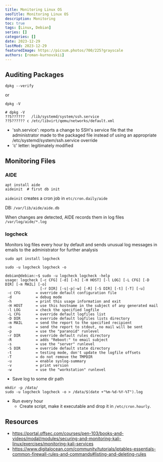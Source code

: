 ```yaml
---
title: Monitoring Linux OS
seoTitle: Monitoring Linux OS
description: Monitoring
toc: true
tags: [Linux, Debian]
series: []
categories: []
date: 2023-12-29
lastMod: 2023-12-29
featuredImage: https://picsum.photos/700/225?grayscale
authors: [roman-kurnovskii]
---
```



## Auditing Packages

```
dpkg --verify
```

or

```
dpkg -V
```

```
# dpkg -V
??5??????   /lib/systemd/system/ssh.service
??5?????? c /etc/libvirt/qemu/networks/default.xml
```

- 'ssh.service': reports a change to SSH's service file that the administrator made to the packaged file instead of using an appropriate /etc/systemd/system/ssh.service override
- 'c' letter: legitimately modified

## Monitoring Files

### AIDE

```
apt install aide
aideinit  # first db init
```

`aideinit` creates a cron job in `etc/cron.daily/aide`

DB: `/var/lib/aide/aide.db`

When changes are detected, AIDE records them in log files `/var/log/aide/*.log`

### logcheck

Monitors log files every hour by default and sends unusual log messages in emails to the administrator for further analysis

```
sudo apt install logcheck
```

```
sudo -u logcheck logcheck -o
```

```
debian@debian:~$ sudo -u logcheck logcheck -help
usage: logcheck [-c CFG] [-d] [-h] [-H HOST] [-l LOG] [-L CFG] [-D DIR] [-m MAIL] [-o]
                [-r DIR] [-s|-p|-w] [-R] [-S DIR] [-t] [-T] [-u]
 -c CFG       = override default configuration file
 -d           = debug mode
 -h           = print this usage information and exit
 -H HOST      = use this hostname in the subject of any generated mail
 -l LOG       = check the specified logfile
 -L CFG       = override default logfiles list
 -D DIR       = override default logfiles lists directory
 -m MAIL      = send the report to the specified recipient
 -o           = send the report to stdout, no mail will be sent
 -p           = use the "paranoid" runlevel
 -r DIR       = override default rules directory
 -R           = adds "Reboot:" to email subject
 -s           = use the "server" runlevel
 -S DIR       = override default state directory
 -t           = testing mode, don't update the logfile offsets
 -T           = do not remove the TMPDIR
 -u           = enable syslog-summary
 -v           = print version
 -w           = use the "workstation" runlevel
```

- Save log to some dir path

```
mkdir -p /data/
sudo -u logcheck logcheck -o > /data/$(date +"%m-%d-%Y-%T").log
```

- Run every hour
  - Create script, make it executable and drop it in `/etc/cron.hourly`.

## Resources

- <https://portal.offsec.com/courses/pen-103/books-and-videos/modal/modules/securing-and-monitoring-kali-linux/exercises/monitoring-kali-services>
- <https://www.digitalocean.com/community/tutorials/iptables-essentials-common-firewall-rules-and-commands#listing-and-deleting-rules>
